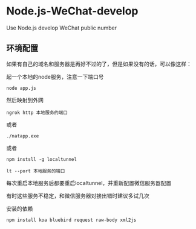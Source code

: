 # Node.js-WeChat-develop
Use Node.js develop WeChat public number

## 环境配置

如果有自己的域名和服务器是再好不过的了，但是如果没有的话，可以像这样：

起一个本地的node服务，注意一下端口号

`node app.js`

然后映射到外网

`ngrok http 本地服务的端口`

或者

`./natapp.exe`

或者

`npm instsll -g localtunnel`

`lt --port 本地服务的端口`

每次重启本地服务后都要重启localtunnel，并重新配置微信服务器配置

有时这些服务不稳定，和微信服务器对接出错时建议多试几次

安装的依赖

`npm install koa bluebird request raw-body xml2js`